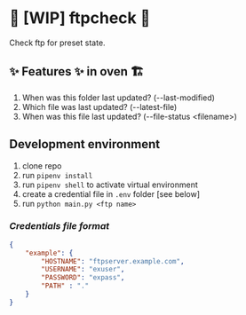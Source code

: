 # :construction: [WIP] ftpcheck :construction:

Check ftp for preset state.

## :sparkles: Features :sparkles: in oven :building_construction:

1. When was this folder last updated? (--last-modified)
2. Which file was last updated? (--latest-file)
3. When was this file last updated? (--file-status \<filename\>)

## Development environment

1. clone repo
2. run `pipenv install`
3. run `pipenv shell` to activate virtual environment
4. create a credential file in `.env` folder [see below]
5. run `python main.py <ftp name>`

### *Credentials file format*

```json
{
    "example": {
        "HOSTNAME": "ftpserver.example.com",
        "USERNAME": "exuser",
        "PASSWORD": "expass",
        "PATH" : "."
    }
}
```
